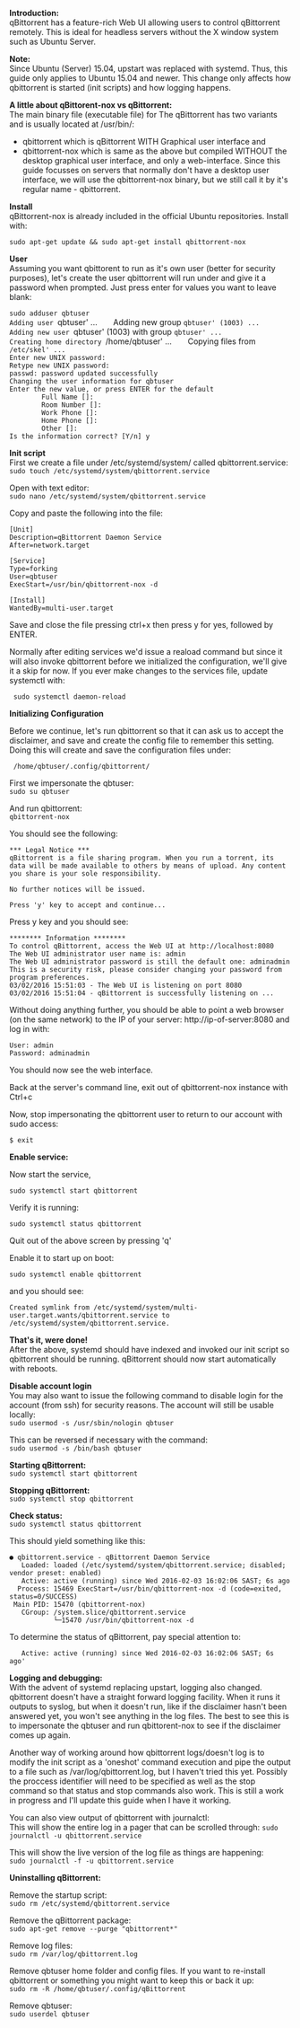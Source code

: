 **Introduction:**  
qBittorrent has a feature-rich Web UI allowing users to control qBittorrent remotely. This is ideal for headless servers without the X window system such as Ubuntu Server.

**Note:**    
Since Ubuntu (Server) 15.04, upstart was replaced with systemd. Thus, this guide only applies to Ubuntu 15.04 and newer. This change only affects how qbittorrent is started (init scripts) and how logging happens.

**A little about qBittorent-nox vs qBittorrent:**  
The main binary file (executable file) for The qBittorrent has two variants and is usually located at /usr/bin/:
* qbittorrent which is qBittorrent WITH Graphical user interface and 
* qbittorrent-nox which is same as the above but compiled WITHOUT the desktop graphical user interface, and only a web-interface.
Since this guide focusses on servers that normally don't have a desktop user interface, we will use the qbittorrent-nox binary, but we still call it by it's regular name - qbittorrent.

**Install**  
qBittorrent-nox is already included in the official Ubuntu repositories. Install with:

`sudo apt-get update && sudo apt-get install qbittorrent-nox`

**User**  
Assuming you want qbittorent to run as it's own user (better for security purposes), let's create the user qbittorrent will run under and give it a password when prompted. Just press enter for values you want to leave blank:

`sudo adduser qbtuser`   
`Adding user `qbtuser' ...`   
`Adding new group `qbtuser' (1003) ...`   
`Adding new user `qbtuser' (1003) with group `qbtuser' ...`   
`Creating home directory `/home/qbtuser' ...`   
`Copying files from `/etc/skel' ...`   
`Enter new UNIX password:`   
`Retype new UNIX password:`   
`passwd: password updated successfully`   
`Changing the user information for qbtuser`   
`Enter the new value, or press ENTER for the default`   
`        Full Name []:`   
`        Room Number []:`   
`        Work Phone []:`   
`        Home Phone []:`   
`        Other []:`   
`Is the information correct? [Y/n] y`   



**Init script**  
First we create a file under /etc/systemd/system/ called qbittorrent.service:  
`sudo touch /etc/systemd/system/qbittorrent.service`

Open with text editor:  
`sudo nano /etc/systemd/system/qbittorrent.service`

Copy and paste the following into the file:  

    [Unit]
    Description=qBittorrent Daemon Service
    After=network.target

    [Service]
    Type=forking
    User=qbtuser
    ExecStart=/usr/bin/qbittorrent-nox -d

    [Install]
    WantedBy=multi-user.target

Save and close the file pressing ctrl+x then press y for yes, followed by ENTER.

Normally after editing services we'd issue a reaload command but since it will also invoke qbittorrent before we initialized the configuration, we'll give it a skip for now. If you ever make changes to the services file, update systemctl with:

     sudo systemctl daemon-reload


**Initializing Configuration**     

Before we continue, let's run qbittorrent so that it can ask us to accept the disclaimer, and save and create the config file to remember this setting. Doing this will create and save the configuration files under:

     /home/qbtuser/.config/qbittorrent/

First we impersonate the qbtuser:  
`sudo su qbtuser`  

And run qbittorrent:  
`qbittorrent-nox`  

You should see the following:  

    *** Legal Notice ***
    qBittorrent is a file sharing program. When you run a torrent, its data will be made available to others by means of upload. Any content you share is your sole responsibility.
    
    No further notices will be issued.
    
    Press 'y' key to accept and continue...


Press y key and you should see:

    ******** Information ********
    To control qBittorrent, access the Web UI at http://localhost:8080
    The Web UI administrator user name is: admin
    The Web UI administrator password is still the default one: adminadmin
    This is a security risk, please consider changing your password from program preferences.
    03/02/2016 15:51:03 - The Web UI is listening on port 8080
    03/02/2016 15:51:04 - qBittorrent is successfully listening on ...

Without doing anything further, you should be able to point a web browser (on the same network) to the IP of your server: http://ip-of-server:8080 and log in with:  

    User: admin
    Password: adminadmin

You should now see the web interface.

Back at the server's command line, exit out of qbittorrent-nox instance with Ctrl+c

Now, stop impersonating the qbittorrent user to return to our account with sudo access:

`$ exit`    

**Enable service:**

Now start the service,  


    sudo systemctl start qbittorrent

Verify it is running:

    sudo systemctl status qbittorrent  

Quit out of the above screen by pressing 'q'

Enable it to start up on boot:

    sudo systemctl enable qbittorrent

and you should see:

`Created symlink from /etc/systemd/system/multi-user.target.wants/qbittorrent.service to /etc/systemd/system/qbittorrent.service.`


**That's it, were done!**  
After the above, systemd should have indexed and invoked our init script so qbittorrent should be running. qBittorrent should now start automatically with reboots.

**Disable account login**  
You may also want to issue the following command to disable login for the account (from ssh) for security reasons. The account will still be usable locally:  
`sudo usermod -s /usr/sbin/nologin qbtuser`  

This can be reversed if necessary with the command:  
`sudo usermod -s /bin/bash qbtuser`


**Starting qBittorrent:**  
`sudo systemctl start qbittorrent`

**Stopping qBittorrent:**  
`sudo systemctl stop qbittorrent`

**Check status:**  
`sudo systemctl status qbittorrent`

This should yield something like this:  

    ● qbittorrent.service - qBittorrent Daemon Service
       Loaded: loaded (/etc/systemd/system/qbittorrent.service; disabled; vendor preset: enabled)
       Active: active (running) since Wed 2016-02-03 16:02:06 SAST; 6s ago
      Process: 15469 ExecStart=/usr/bin/qbittorrent-nox -d (code=exited, status=0/SUCCESS)
     Main PID: 15470 (qbittorrent-nox)
       CGroup: /system.slice/qbittorrent.service
               └─15470 /usr/bin/qbittorrent-nox -d

To determine the status of qBittorrent, pay special attention to:  

       Active: active (running) since Wed 2016-02-03 16:02:06 SAST; 6s ago'



**Logging and debugging:**  
With the advent of systemd replacing upstart, logging also changed. qbittorrent doesn't have a straight forward logging facility. When it runs it outputs to syslog, but when it doesn't run, like if the disclaimer hasn't been answered yet, you won't see anything in the log files. The best to see this is to impersonate the qbtuser and run qbittorent-nox to see if the disclaimer comes up again.

Another way of working around how qbittorrent logs/doesn't log is to modify the init script as a 'oneshot' command execution and pipe the output to a file such as /var/log/qbittorrent.log, but I haven't tried this yet. Possibly the proccess identifier will need to be specified as well as the stop command so that status and stop commands also work. This is still a work in progress and I'll update this guide when I have it working.

You can also view output of qbittorrent with journalctl:  
This will show the entire log in a pager that can be scrolled through:
`sudo journalctl -u qbittorrent.service`

This will show the live version of the log file as things are happening:  
`sudo journalctl -f -u qbittorrent.service`



**Uninstalling qBittorrent:**  

Remove the startup script:  
`sudo rm /etc/systemd/qbittorrent.service`

Remove the qBittorrent package:  
`sudo apt-get remove --purge "qbittorrent*"`

Remove log files:  
`sudo rm /var/log/qbittorrent.log`

Remove qbtuser home folder and config files. If you want to re-install qbittorrent or something you might want to keep this or back it up:  
`sudo rm -R /home/qbtuser/.config/qBittorrent`

Remove qbtuser:  
`sudo userdel qbtuser`  
